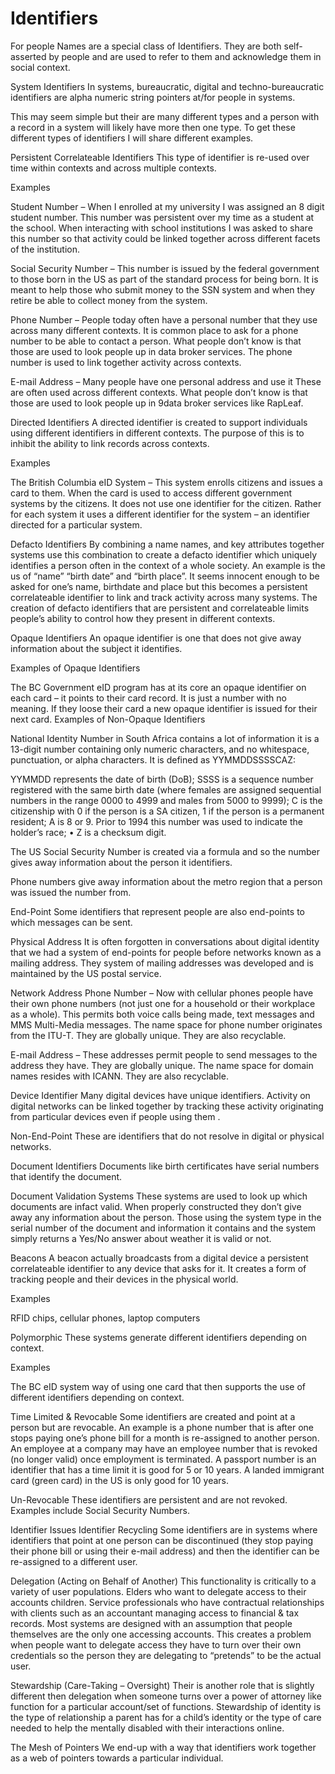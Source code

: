 # Identifiers

For people Names are a special class of Identifiers. They are both self-asserted by people and are used to refer to them and acknowledge them in social context.

System Identifiers
In systems, bureaucratic, digital and techno-bureaucratic identifiers are alpha numeric string pointers at/for people in systems.

This may seem simple but their are many different types and a person with a record in a system will likely have more then one type. To get these different types of identifiers I will share different examples.

Persistent Correlateable Identifiers
This type of identifier is re-used over time within contexts and across multiple contexts.

Examples

Student Number – When I enrolled at my university I was assigned an 8 digit student number. This number was persistent over my time as a student at the school. When interacting with school institutions I was asked to share this number so that activity could be linked together across different facets of the institution.

Social Security Number – This number is issued by the federal government to those born in the US as part of the standard process for being born. It is meant to help those who submit money to the SSN system and when they retire be able to collect money from the system.

Phone Number – People today often have a personal number that they use across many different contexts. It is common place to ask for a phone number to be able to contact a person. What people don’t know is that those are used to look people up in data broker services. The phone number is used to link together activity across contexts.

E-mail Address – Many people have one personal address and use it These are often used across different contexts. What people don’t know is that those are used to look people up in 9data broker services like RapLeaf.

Directed Identifiers
A directed identifier is created to support individuals using different identifiers in different contexts. The purpose of this is to inhibit the ability to link records across contexts.

Examples

The British Columbia eID System – This system enrolls citizens and issues a card to them. When the card is used to access different government systems by the citizens. It does not use one identifier for the citizen. Rather for each system it uses a different identifier for the system – an identifier directed for a particular system.

Defacto Identifiers
By combining a name names, and key attributes together systems use this combination to create a defacto identifier which uniquely identifies a person often in the context of a whole society. An example is the us of “name” “birth date” and “birth place”. It seems innocent enough to be asked for one’s name, birthdate and place but this becomes a persistent correlateable identifier to link and track activity across many systems. The creation of defacto identifiers that are persistent and correlateable limits people’s ability to control how they present in different contexts.

Opaque Identifiers
An opaque identifier is one that does not give away information about the subject it identifies.

Examples of Opaque Identifiers

The BC Government eID program has at its core an opaque identifier on each card – it points to their card record. It is just a number with no meaning. If they loose their card a new opaque identifier is issued for their next card.
Examples of Non-Opaque Identifiers

National Identity Number in South Africa contains a lot of information it is a 13-digit number containing only numeric characters, and no whitespace, punctuation, or alpha characters. It is defined as YYMMDDSSSSCAZ:

YYMMDD represents the date of birth (DoB);
SSSS is a sequence number registered with the same birth date (where females are assigned sequential numbers in the range 0000 to 4999 and males from 5000 to 9999);
C is the citizenship with 0 if the person is a SA citizen, 1 if the person is a permanent resident;
A is 8 or 9. Prior to 1994 this number was used to indicate the holder’s race;
• Z is a checksum digit.

The US Social Security Number is created via a formula and so the number gives away information about the person it identifiers.

Phone numbers give away information about the metro region that a person was issued the number from.

End-Point
Some identifiers that represent people are also end-points to which messages can be sent.

Physical Address
It is often forgotten in conversations about digital identity that we had a system of end-points for people before networks known as a mailing address. They system of mailing addresses was developed and is maintained by the US postal service.

Network Address
Phone Number – Now with cellular phones people have their own phone numbers (not just one for a household or their workplace as a whole). This permits both voice calls being made, text messages and MMS Multi-Media messages. The name space for phone number originates from the ITU-T. They are globally unique. They are also recyclable.

E-mail Address – These addresses permit people to send messages to the address they have. They are globally unique. The name space for domain names resides with ICANN. They are also recyclable.

Device Identifier
Many digital devices have unique identifiers. Activity on digital networks can be linked together by tracking these activity originating from particular devices even if people using them .

Non-End-Point
These are identifiers that do not resolve in digital or physical networks.

Document Identifiers
Documents like birth certificates have serial numbers that identify the document.

Document Validation Systems
These systems are used to look up which documents are infact valid. When properly constructed they don’t give away any information about the person. Those using the system type in the serial number of the document and information it contains and the system simply returns a Yes/No answer about weather it is valid or not.

Beacons
A beacon actually broadcasts from a digital device a persistent correlateable identifier to any device that asks for it. It creates a form of tracking people and their devices in the physical world.

Examples

RFID chips, cellular phones, laptop computers

Polymorphic
These systems generate different identifiers depending on context.

Examples

The BC eID system way of using one card that then supports the use of different identifiers depending on context.

Time Limited & Revocable
Some identifiers are created and point at a person but are revocable. An example is a phone number that is after one stops paying one’s phone bill for a month is re-assigned to another person. An employee at a company may have an employee number that is revoked (no longer valid) once employment is terminated. A passport number is an identifier that has a time limit it is good for 5 or 10 years. A landed immigrant card (green card) in the US is only good for 10 years.

Un-Revocable
These identifiers are persistent and are not revoked. Examples include Social Security Numbers.

Identifier Issues
Identifier Recycling
Some identifiers are in systems where identifiers that point at one person can be discontinued (they stop paying their phone bill or using their e-mail address) and then the identifier can be re-assigned to a different user.

Delegation (Acting on Behalf of Another)
This functionality is critically to a variety of user populations. Elders who want to delegate access to their accounts children. Service professionals who have contractual relationships with clients such as an accountant managing access to financial & tax records. Most systems are designed with an assumption that people themselves are the only one accessing accounts. This creates a problem when people want to delegate access they have to turn over their own credentials so the person they are delegating to “pretends” to be the actual user.

Stewardship (Care-Taking – Oversight)
Their is another role that is slightly different then delegation when someone turns over a power of attorney like function for a particular account/set of functions. Stewardship of identity is the type of relationship a parent has for a child’s identity or the type of care needed to help the mentally disabled with their interactions online.

The Mesh of Pointers
We end-up with a way that identifiers work together as a web of pointers towards a particular individual.